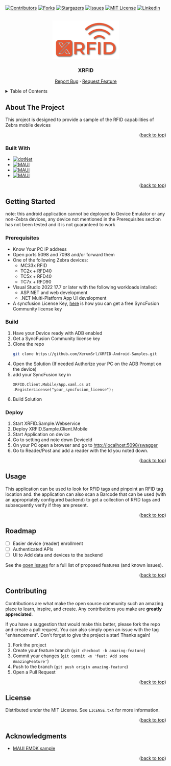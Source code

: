 <!-- Improved compatibility of back to top link: See: https://github.com/othneildrew/Best-README-Template/pull/73 -->
<a name="readme-top"></a>

<!-- PROJECT SHIELDS -->
[![Contributors][contributors-shield]][contributors-url]
[![Forks][forks-shield]][forks-url]
[![Stargazers][stars-shield]][stars-url]
[![Issues][issues-shield]][issues-url]
[![MIT License][license-shield]][license-url]
[![LinkedIn][linkedin-shield]][linkedin-url]

<!-- PROJECT LOGO -->
<br />
<div align="center">
  <a href="https://github.com/XerumSrl/XRFID-Android-Samples">
    <img src="img/logo.svg" alt="Logo"  height="120">
  </a>

<h3 align="center">XRFID</h3>

  <p align="center">
    <!-- <a href="https://github.com/XerumSrl/XRFID-Android-Samples">View Demo</a>
    · -->
    <a href="https://github.com/XerumSrl/XRFID-Android-Samples/issues">Report Bug</a>
    ·
    <a href="https://github.com/XerumSrl/XRFID-Android-Samples/issues">Request Feature</a>
  </p>
</div>



<!-- TABLE OF CONTENTS -->
<details>
  <summary>Table of Contents</summary>
  <ol>
    <li>
      <a href="#about-the-project">About The Project</a>
      <ul>
        <li><a href="#built-with">Built With</a></li>
      </ul>
    </li>
    <li>
      <a href="#getting-started">Getting Started</a>
      <ul>
        <li><a href="#prerequisites">Prerequisites</a></li>
        <li><a href="#build">Build</a></li>
        <li><a href="#deploy">Deploy</a></li>
      </ul>
    </li>
    <li><a href="#usage">Usage</a></li>
    <li><a href="#roadmap">Roadmap</a></li>
    <li><a href="#contributing">Contributing</a></li>
    <li><a href="#license">License</a></li>
  </ol>
</details>



<!-- ABOUT THE PROJECT -->
## About The Project

This project is designed to provide a sample of the RFID capabilities of Zebra mobile devices

<p align="right">(<a href="#readme-top">back to top</a>)</p>



### Built With

* [![dotNet][dotnet-badge]][dotnet-url]
* [![MAUI][MAUI-badge]][MAUI-url]
* [![MAUI][zebra-MAUI-badge]][Zebra-MAUI-url]
* [![MAUI][SF-badge]][SF-url]

<p align="right">(<a href="#readme-top">back to top</a>)</p>



<!-- GETTING STARTED -->
## Getting Started

note: this android application cannot be deployed to Device Emulator or any non-Zebra devices, any device not mentioned in the Prerequisites section has not been tested and it is not guaranteed to work

### Prerequisites
* Know Your PC IP address
* Open ports 5098 and 7098 and/or forward them
* One of the following Zebra devices:
  * MC33x RFID
  * TC2x + RFD40
  * TC5x + RFD40
  * TC7x + RFD90
* Visual Studio 2022 17.7 or later with the following workloads intalled:
  * ASP.NET and web development
  * .NET Multi-Platform App UI development
* A syncfusion License Key, [here](https://support.syncfusion.com/kb/article/9795/how-to-get-community-license-and-install-it) is how you can get a free SyncFusion Community license key 

### Build

1. Have your Device ready with ADB enabled
2. Get a SyncFusion Community license key
3. Clone the repo
    ```sh
    git clone https://github.com/XerumSrl/XRFID-Android-Samples.git
    ```
4. Open the Solution (If needed Authorize your PC on the ADB Prompt on the device)
3. add your SyncFusion key in
    ```
    XRFID.Client.Mobile/App.xaml.cs at
    .RegisterLicense("your_syncfusion_license");
    ```
4. Build Solution

### Deploy

1. Start XRFID.Sample.Webservice
2. Deploy XRFID.Sample.Client.Mobile
3. Start Application on device
4. Go to setting and note down DeviceId
5. On your PC open a browser and go to [http://localhost:5098/swagger](http://localhost:5098/swagger)
6. Go to Reader/Post and add a reader with the Id you noted down.

<p align="right">(<a href="#readme-top">back to top</a>)</p>



<!-- USAGE EXAMPLES -->
## Usage

This application can be used to look for RFID tags and pinpoint an RFID tag location and.
the application can also scan a Barcode that can be used (with an appropriately configured backend) to get a collection of RFID tags and subsequently verify if they are present.

<p align="right">(<a href="#readme-top">back to top</a>)</p>



<!-- ROADMAP -->
## Roadmap

- [ ] Easier device (reader) enrollment
- [ ] Authenticated APIs
- [ ] UI to Add data and devices to the backend

See the [open issues](https://github.com/XerumSrl/XRFID-Android-Samples/issues) for a full list of proposed features (and known issues).

<p align="right">(<a href="#readme-top">back to top</a>)</p>



<!-- CONTRIBUTING -->
## Contributing

Contributions are what make the open source community such an amazing place to learn, inspire, and create. Any contributions you make are **greatly appreciated**.

If you have a suggestion that would make this better, please fork the repo and create a pull request. You can also simply open an issue with the tag "enhancement".
Don't forget to give the project a star! Thanks again!

1. Fork the project
2. Create your feature branch (`git checkout -b amazing-feature`)
3. Commit your changes (`git commit -m 'feat: Add some AmazingFeature'`)
4. Push to the branch (`git push origin amazing-feature`)
5. Open a Pull Request

<p align="right">(<a href="#readme-top">back to top</a>)</p>



<!-- LICENSE -->
## License

Distributed under the MIT License. See `LICENSE.txt` for more information.

<p align="right">(<a href="#readme-top">back to top</a>)</p>

<!-- ACKNOWLEDGMENTS -->
## Acknowledgments

* [MAUI EMDK sample](https://github.com/ZebraDevs/emdkMAUIapp)

<p align="right">(<a href="#readme-top">back to top</a>)</p>



<!-- MARKDOWN LINKS & IMAGES -->
<!-- https://www.markdownguide.org/basic-syntax/#reference-style-links -->
[contributors-shield]: https://img.shields.io/github/contributors/XerumSrl/XRFID-Android-Samples.svg?style=for-the-badge
[contributors-url]: https://github.com/XerumSrl/XRFID-Android-Samples/graphs/contributors
[forks-shield]: https://img.shields.io/github/forks/XerumSrl/XRFID-Android-Samples.svg?style=for-the-badge
[forks-url]: https://github.com/XerumSrl/XRFID-Android-Samples/network/members
[stars-shield]: https://img.shields.io/github/stars/XerumSrl/XRFID-Android-Samples.svg?style=for-the-badge
[stars-url]: https://github.com/XerumSrl/XRFID-Android-Samples/stargazers
[issues-shield]: https://img.shields.io/github/issues/XerumSrl/XRFID-Android-Samples.svg?style=for-the-badge
[issues-url]: https://github.com/XerumSrl/XRFID-Android-Samples/issues
[license-shield]: https://img.shields.io/github/license/XerumSrl/XRFID-Android-Samples.svg?style=for-the-badge
[license-url]: https://github.com/XerumSrl/XRFID-Android-Samples/blob/master/LICENSE.txt
[linkedin-shield]: https://img.shields.io/badge/-LinkedIn-black.svg?style=for-the-badge&logo=linkedin&colorB=555
[linkedin-url]: https://it.linkedin.com/company/xholding
[product-screenshot]: images/screenshot.png
[MAUI-badge]: https://img.shields.io/badge/.NET%20MAUI-AC99EA
[MAUI-url]: https://dotnet.microsoft.com/en-us/apps/maui
[SF-badge]: https://img.shields.io/badge/SyncFusion%20MAUI--F6921E?labelColor=2B357C
[SF-url]: https://www.syncfusion.com/maui-controls
[Zebra-MAUI-badge]: https://img.shields.io/badge/Zebra%20EMDK%20MAUI-FFFFFF
[Zebra-MAUI-url]: https://developer.zebra.com/blog/developing-net-maui-zebra-androidtm-devices
[dotnet-badge]: https://img.shields.io/badge/.NET%20Core%207-512bd4
[dotnet-url]: https://dotnet.microsoft.com/en-us/